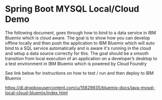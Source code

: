 <h1> Spring Boot MYSQL Local/Cloud Demo </h1>

The following document, goes through how to bind to a data service in IBM Bluemix which is cloud aware. 
The goal is to show how you can develop offline locally and then push the application to IBM Bluemix which 
will auto bind to a SQL service automatically and is aware it's running in the cloud and setup a data source
correctly for this. The goal should be a smooth transition from local execution of an application on a 
developer’s desktop to a test environment in IBM Bluemix which is powered by Cloud Foundry

See link below for instructions on how to test / run and then deploy to IBM Bluemix

https://dl.dropboxusercontent.com/u/15829935/bluemix-docs/java-mysql-local-cloud-bluemix/index.html